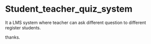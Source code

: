 # Student_teacher_quiz_system
It a LMS system where teacher can ask different question to different register students.
 
 
 thanks.

